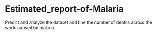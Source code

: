 # Estimated_report-of-Malaria
Predict and analyze the dataset and fine the number of deaths across the world caused by malaria
